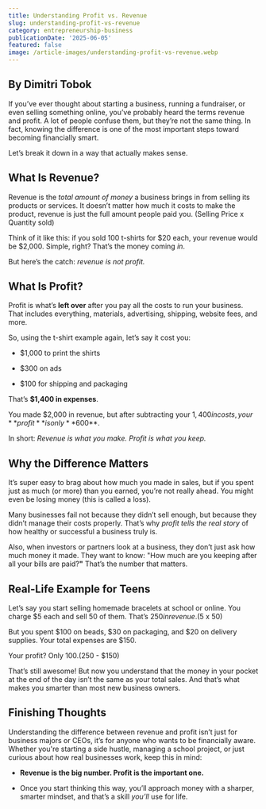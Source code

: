 ```yaml
---
title: Understanding Profit vs. Revenue
slug: understanding-profit-vs-revenue
category: entrepreneurship-business
publicationDate: '2025-06-05'
featured: false
image: /article-images/understanding-profit-vs-revenue.webp
---
```


## By Dimitri Tobok

If you’ve ever thought about starting a business, running a fundraiser, or even selling something online, you’ve probably heard the terms revenue and profit. A lot of people confuse them, but they’re not the same thing. In fact, knowing the difference is one of the most important steps toward becoming financially smart.

Let’s break it down in a way that actually makes sense.


## **What Is Revenue?**

Revenue is the _total amount of money_ a business brings in from selling its products or services. It doesn’t matter how much it costs to make the product, revenue is just the full amount people paid you. (Selling Price x Quantity sold)

Think of it like this: if you sold 100 t-shirts for $20 each, your revenue would be $2,000. Simple, right? That’s the money coming _in_.

But here’s the catch: _revenue is not profit._


## **What Is Profit?**

Profit is what’s **left over** after you pay all the costs to run your business. That includes everything, materials, advertising, shipping, website fees, and more.

So, using the t-shirt example again, let’s say it cost you:

- $1,000 to print the shirts

- $300 on ads

- $100 for shipping and packaging

That’s **$1,400 in expenses**.

&#x20;You made $2,000 in revenue, but after subtracting your $1,400 in costs, your **profit** is only **$600**.

In short: _Revenue is what you make. Profit is what you keep._

## **Why the Difference Matters**

It’s super easy to brag about how much you made in sales, but if you spent just as much (or more) than you earned, you’re not really ahead. You might even be losing money (this is called a loss). 

Many businesses fail not because they didn’t sell enough, but because they didn’t manage their costs properly. That’s why _profit tells the real story_ of how healthy or successful a business truly is.

Also, when investors or partners look at a business, they don’t just ask how much money it made. They want to know: "How much are you keeping after all your bills are paid?**"** That’s the number that matters.


## **Real-Life Example for Teens**

Let’s say you start selling homemade bracelets at school or online. You charge $5 each and sell 50 of them. That’s $250 in revenue. ($5 x 50)

But you spent $100 on beads, $30 on packaging, and $20 on delivery supplies. Your total expenses are $150.

Your profit? Only $100. ($250 - $150)

That’s still awesome! But now you understand that the money in your pocket at the end of the day isn’t the same as your total sales. And that’s what makes you smarter than most new business owners.

## **Finishing Thoughts**

Understanding the difference between revenue and profit isn’t just for business majors or CEOs, it’s for anyone who wants to be financially aware. Whether you're starting a side hustle, managing a school project, or just curious about how real businesses work, keep this in mind: 

- **Revenue is the big number. Profit is the important one.**

- Once you start thinking this way, you’ll approach money with a sharper, smarter mindset, and that’s a skill _you’ll_ use for life.
